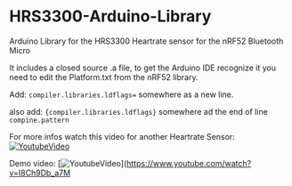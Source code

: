 # HRS3300-Arduino-Library
Arduino Library for the HRS3300 Heartrate sensor for the nRF52 Bluetooth Micro


It includes a closed source .a file, to get the Arduino IDE recognize it you need to edit the Platform.txt from the nRF52 library.


Add: ```compiler.libraries.ldflags=``` somewhere as a new line.

also add: ```{compiler.libraries.ldflags}``` somewhere ad the end of line ```compine.pattern```

For more infos watch this video for another Heartrate Sensor: 
[![YoutubeVideo](https://img.youtube.com/vi/E0W65KbaeA8/0.jpg)](https://www.youtube.com/watch?v=E0W65KbaeA8)

Demo video:
[![YoutubeVideo](https://img.youtube.com/vi/I8Ch9Db_a7M/0.jpg)](https://www.youtube.com/watch?v=I8Ch9Db_a7M

